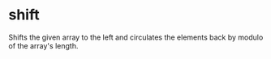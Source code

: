 # shift

Shifts the given array to the left and circulates the elements back by modulo of the array's length.
